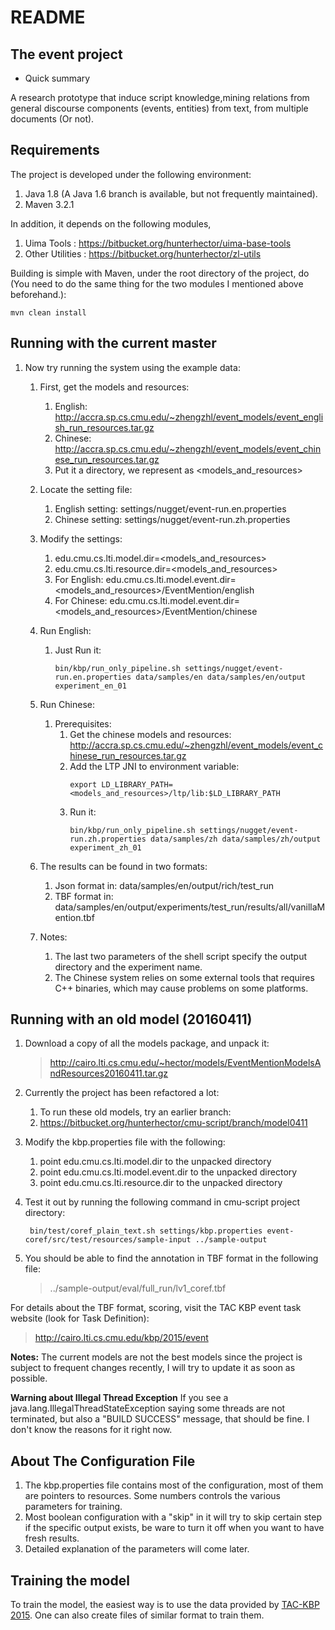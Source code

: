 # README #

The event project
-----------------

 - Quick summary

A research prototype that induce script knowledge,mining relations from general discourse components (events, entities) from text, from multiple documents (Or not).

Requirements
----------
The project is developed under the following environment:

1. Java 1.8  (A Java 1.6 branch is available, but not frequently maintained).
2. Maven 3.2.1

In addition, it depends on the following modules,

1. Uima Tools : https://bitbucket.org/hunterhector/uima-base-tools
2. Other Utilities : https://bitbucket.org/hunterhector/zl-utils

Building is simple with Maven, under the root directory of the project, do (You need to do the same thing for the two modules I mentioned above beforehand.):

```
mvn clean install
```
    
Running with the current master
----------

1. Now try running the system using the example data:
    1. First, get the models and resources:
        1. English: http://accra.sp.cs.cmu.edu/~zhengzhl/event_models/event_english_run_resources.tar.gz
        1. Chinese: http://accra.sp.cs.cmu.edu/~zhengzhl/event_models/event_chinese_run_resources.tar.gz
        1. Put it a directory, we represent as <models_and_resources>
    1. Locate the setting file: 
        1. English setting: settings/nugget/event-run.en.properties
        1. Chinese setting: settings/nugget/event-run.zh.properties
    1. Modify the settings:
        1. edu.cmu.cs.lti.model.dir=<models_and_resources>
        1. edu.cmu.cs.lti.resource.dir=<models_and_resources>
        1. For English: edu.cmu.cs.lti.model.event.dir=<models_and_resources>/EventMention/english
        1. For Chinese: edu.cmu.cs.lti.model.event.dir=<models_and_resources>/EventMention/chinese
    1. Run English:
        1. Just Run it:
            ```
            bin/kbp/run_only_pipeline.sh settings/nugget/event-run.en.properties data/samples/en data/samples/en/output experiment_en_01
            ```
            
    1. Run Chinese:
        1. Prerequisites:
            1. Get the chinese models and resources:
                http://accra.sp.cs.cmu.edu/~zhengzhl/event_models/event_chinese_run_resources.tar.gz
            1. Add the LTP JNI to environment variable:
                ```
                export LD_LIBRARY_PATH=<models_and_resources>/ltp/lib:$LD_LIBRARY_PATH
                ```               
            1. Run it:                          
                ```
                bin/kbp/run_only_pipeline.sh settings/nugget/event-run.zh.properties data/samples/zh data/samples/zh/output experiment_zh_01
                ```
    1. The results can be found in two formats:
        1. Json format in: data/samples/en/output/rich/test_run
        1. TBF format in: data/samples/en/output/experiments/test_run/results/all/vanillaMention.tbf
    1. Notes:
        1. The last two parameters of the shell script specify the output directory and the experiment name.
        1. The Chinese system relies on some external tools that requires C++ binaries, which may cause problems on some platforms.
  

Running with an old model (20160411)
----------
1. Download a copy of all the models package, and unpack it: 
   > http://cairo.lti.cs.cmu.edu/~hector/models/EventMentionModelsAndResources20160411.tar.gz
1. Currently the project has been refactored a lot:
    1. To run these old models, try an earlier branch:
    1. https://bitbucket.org/hunterhector/cmu-script/branch/model0411
1. Modify the kbp.properties file with the following:
    1. point edu.cmu.cs.lti.model.dir to the unpacked directory
    2. point edu.cmu.cs.lti.model.event.dir to the unpacked directory
    3. point edu.cmu.cs.lti.resource.dir to the unpacked directory
1. Test it out by running the following command in cmu-script project directory:

        bin/test/coref_plain_text.sh settings/kbp.properties event-coref/src/test/resources/sample-input ../sample-output
    
1. You should be able to find the annotation in TBF format in the following file:
   > ../sample-output/eval/full_run/lv1_coref.tbf

For details about the TBF format, scoring, visit the TAC KBP event task website (look for Task Definition):
   > http://cairo.lti.cs.cmu.edu/kbp/2015/event
   
**Notes:**
    The current models are not the best models since the project is subject to frequent changes recently, I will try to update it as soon as possible.

**Warning about Illegal Thread Exception**
If you see a java.lang.IllegalThreadStateException saying some threads are not terminated, but also a "BUILD SUCCESS" message, that should be fine. I don't know the reasons for it right now.

About The Configuration File
----------
1. The kbp.properties file contains most of the configuration, most of them are pointers to resources. Some numbers controls the various parameters for training.
2. Most boolean configuration with a "skip" in it will try to skip certain step if the specific output exists, be ware to turn it off when you want to have fresh results.
3. Detailed explanation of the parameters will come later.


Training the model
----------
To train the model, the easiest way is to use the data provided by [TAC-KBP 2015](http://www.nist.gov/tac/2015/KBP/data.html). One can also create files of similar format to train them.